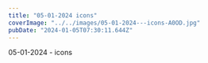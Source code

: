 ```yaml
---
title: "05-01-2024 icons"
coverImage: "../../images/05-01-2024---icons-A0OD.jpg"
pubDate: "2024-01-05T07:30:11.644Z"
---
```


05-01-2024 - icons
